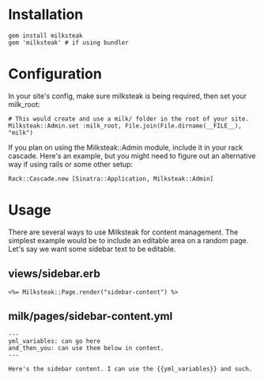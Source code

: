 # Installation

    gem install milksteak 
    gem 'milksteak' # if using bundler

# Configuration

In your site's config, make sure milksteak is being required, then set your milk_root:

    # This would create and use a milk/ folder in the root of your site.
    Milksteak::Admin.set :milk_root, File.join(File.dirname(__FILE__), "milk")

If you plan on using the Milksteak::Admin module, include it in your rack cascade.  Here's an example, but you might need to figure out an alternative way if using rails or some other setup:

    Rack::Cascade.new [Sinatra::Application, Milksteak::Admin]

# Usage

There are several ways to use Milksteak for content management.  The simplest example would be to include an editable area on a random page.  Let's say we want some sidebar text to be editable.  

## views/sidebar.erb

    <%= Milksteak::Page.render("sidebar-content") %>

## milk/pages/sidebar-content.yml

    ---
    yml_variables: can go here
    and_then_you: can use them below in content.
    ---
    
    Here's the sidebar content. I can use the {{yml_variables}} and such.

